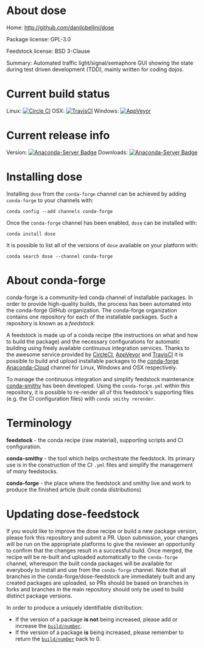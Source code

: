 About dose
==========

Home: http://github.com/danilobellini/dose

Package license: GPL-3.0

Feedstock license: BSD 3-Clause

Summary: Automated traffic light/signal/semaphore GUI showing the state during test driven development (TDD), mainly written for coding dojos.



Current build status
====================

Linux: [![Circle CI](https://circleci.com/gh/conda-forge/dose-feedstock.svg?style=shield)](https://circleci.com/gh/conda-forge/dose-feedstock)
OSX: [![TravisCI](https://travis-ci.org/conda-forge/dose-feedstock.svg?branch=master)](https://travis-ci.org/conda-forge/dose-feedstock)
Windows: [![AppVeyor](https://ci.appveyor.com/api/projects/status/github/conda-forge/dose-feedstock?svg=True)](https://ci.appveyor.com/project/conda-forge/dose-feedstock/branch/master)

Current release info
====================
Version: [![Anaconda-Server Badge](https://anaconda.org/conda-forge/dose/badges/version.svg)](https://anaconda.org/conda-forge/dose)
Downloads: [![Anaconda-Server Badge](https://anaconda.org/conda-forge/dose/badges/downloads.svg)](https://anaconda.org/conda-forge/dose)

Installing dose
===============

Installing `dose` from the `conda-forge` channel can be achieved by adding `conda-forge` to your channels with:

```
conda config --add channels conda-forge
```

Once the `conda-forge` channel has been enabled, `dose` can be installed with:

```
conda install dose
```

It is possible to list all of the versions of `dose` available on your platform with:

```
conda search dose --channel conda-forge
```


About conda-forge
=================

conda-forge is a community-led conda channel of installable packages.
In order to provide high-quality builds, the process has been automated into the
conda-forge GitHub organization. The conda-forge organization contains one repository
for each of the installable packages. Such a repository is known as a *feedstock*.

A feedstock is made up of a conda recipe (the instructions on what and how to build
the package) and the necessary configurations for automatic building using freely
available continuous integration services. Thanks to the awesome service provided by
[CircleCI](https://circleci.com/), [AppVeyor](http://www.appveyor.com/)
and [TravisCI](https://travis-ci.org/) it is possible to build and upload installable
packages to the [conda-forge](https://anaconda.org/conda-forge)
[Anaconda-Cloud](http://docs.anaconda.org/) channel for Linux, Windows and OSX respectively.

To manage the continuous integration and simplify feedstock maintenance
[conda-smithy](http://github.com/conda-forge/conda-smithy) has been developed.
Using the ``conda-forge.yml`` within this repository, it is possible to re-render all of
this feedstock's supporting files (e.g. the CI configuration files) with ``conda smithy rerender``.


Terminology
===========

**feedstock** - the conda recipe (raw material), supporting scripts and CI configuration.

**conda-smithy** - the tool which helps orchestrate the feedstock.
                   Its primary use is in the construction of the CI ``.yml`` files
                   and simplify the management of *many* feedstocks.

**conda-forge** - the place where the feedstock and smithy live and work to
                  produce the finished article (built conda distributions)


Updating dose-feedstock
=======================

If you would like to improve the dose recipe or build a new
package version, please fork this repository and submit a PR. Upon submission,
your changes will be run on the appropriate platforms to give the reviewer an
opportunity to confirm that the changes result in a successful build. Once
merged, the recipe will be re-built and uploaded automatically to the
`conda-forge` channel, whereupon the built conda packages will be available for
everybody to install and use from the `conda-forge` channel.
Note that all branches in the conda-forge/dose-feedstock are
immediately built and any created packages are uploaded, so PRs should be based
on branches in forks and branches in the main repository should only be used to
build distinct package versions.

In order to produce a uniquely identifiable distribution:
 * If the version of a package **is not** being increased, please add or increase
   the [``build/number``](http://conda.pydata.org/docs/building/meta-yaml.html#build-number-and-string).
 * If the version of a package **is** being increased, please remember to return
   the [``build/number``](http://conda.pydata.org/docs/building/meta-yaml.html#build-number-and-string)
   back to 0.
